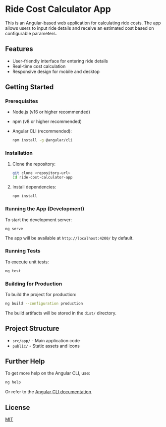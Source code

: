 # Ride Cost Calculator App

This is an Angular-based web application for calculating ride costs. The app allows users to input ride details and receive an estimated cost based on configurable parameters.

## Features

- User-friendly interface for entering ride details
- Real-time cost calculation
- Responsive design for mobile and desktop

## Getting Started

### Prerequisites

- Node.js (v16 or higher recommended)
- npm (v8 or higher recommended)
- Angular CLI (recommended):

  ```sh
  npm install -g @angular/cli
  ```

### Installation

1. Clone the repository:

   ```sh
   git clone <repository-url>
   cd ride-cost-calculator-app
   ```

2. Install dependencies:

   ```sh
   npm install
   ```

### Running the App (Development)

To start the development server:

```sh
ng serve
```

The app will be available at `http://localhost:4200/` by default.

### Running Tests

To execute unit tests:

```sh
ng test
```

### Building for Production

To build the project for production:

```sh
ng build --configuration production
```

The build artifacts will be stored in the `dist/` directory.

## Project Structure

- `src/app/` - Main application code
- `public/` - Static assets and icons

## Further Help

To get more help on the Angular CLI, use:

```sh
ng help
```

Or refer to the [Angular CLI documentation](https://angular.io/cli).

## License

[MIT](LICENSE)
